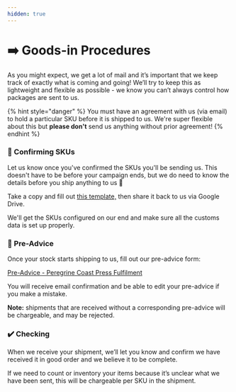 ```yaml
---
hidden: true
---
```


# ➡️ Goods-in Procedures

As you might expect, we get a lot of mail and it’s important that we keep track of exactly what is coming and going! We’ll try to keep this as lightweight and flexible as possible - we know you can’t always control how packages are sent to us.

{% hint style="danger" %}
You must have an agreement with us (via email) to hold a particular SKU before it is shipped to us. We're super flexible about this but **please don't** send us anything without prior agreement!
{% endhint %}

### :handshake: Confirming SKUs

Let us know once you've confirmed the SKUs you'll be sending us. This doesn't have to be before your campaign ends, but we do need to know the details before you ship anything to us :eyes:

Take a copy and fill out [this template,](https://docs.google.com/spreadsheets/d/1frxtOoDdv53twMpfie8S0xzA\_1ahj9otB-q3BiUgf6o/edit) then share it back to us via Google Drive.&#x20;

We'll get the SKUs configured on our end and make sure all the customs data is set up properly.&#x20;



### 📄 Pre-Advice

Once your stock starts shipping to us, fill out our pre-advice form:

[Pre-Advice - Peregrine Coast Press Fulfilment](https://forms.gle/5be6mSikB23xuqw46)

You will receive email confirmation and be able to edit your pre-advice if you make a mistake.

**Note:** shipments that are received without a corresponding pre-advice will be chargeable, and may be rejected.

### ✔️ Checking

When we receive your shipment, we’ll let you know and confirm we have received it in good order and we believe it to be complete.

If we need to count or inventory your items because it’s unclear what we have been sent, this will be chargeable per SKU in the shipment.
